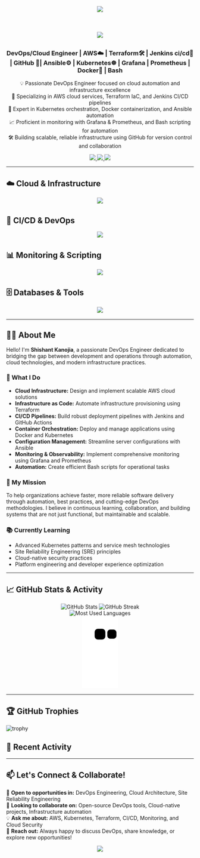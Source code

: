 <div align="center">
  <img src="https://capsule-render.vercel.app/api?type=waving&color=gradient&height=100&section=header&animation=fadeIn" />
</div>

<h1 align="center">
  <img src="https://readme-typing-svg.herokuapp.com/?font=Inter&size=32&center=true&vCenter=true&width=500&height=70&color=4493F8&duration=4000&lines=Hi+There!+👋;+I'm+Shishant+Kanojia!;DevOps+Enthusiast;Cloud+Explorer;" />
</h1>

<h3 align="center">DevOps/Cloud Engineer | AWS☁️ | Terraform🛠️ | Jenkins ci/cd🚀 | GitHub 🔗| Ansible⚙️ | Kubernetes☸️ | Grafana | Prometheus | Docker🐳 | Bash</h3>

<p align="center">
  💡 Passionate DevOps Engineer focused on cloud automation and infrastructure excellence<br/>
  🌱 Specializing in AWS cloud services, Terraform IaC, and Jenkins CI/CD pipelines<br/>
  🎯 Expert in Kubernetes orchestration, Docker containerization, and Ansible automation<br/>
  📈 Proficient in monitoring with Grafana & Prometheus, and Bash scripting for automation<br/>
  🛠️ Building scalable, reliable infrastructure using GitHub for version control and collaboration
</p>

<div align="center">
  <a href="https://www.linkedin.com/in/shishant-kanojia">
    <img src="https://img.shields.io/badge/LinkedIn-0077B5?style=for-the-badge&logo=linkedin&logoColor=white" />
  </a>
  <a href="mailto:shishantsingh80@gmail.com">
    <img src="https://img.shields.io/badge/Gmail-D14836?style=for-the-badge&logo=gmail&logoColor=white" />
  </a>
  <a href="https://github.com/Shishant90">
    <img src="https://img.shields.io/badge/GitHub-100000?style=for-the-badge&logo=github&logoColor=white" />
  </a>
</div>

---

## ☁️ Cloud & Infrastructure
<div align="center">
  <img src="https://skillicons.dev/icons?i=aws,terraform,ansible" />
</div>

## 🚀 CI/CD & DevOps
<div align="center">
  <img src="https://skillicons.dev/icons?i=jenkins,githubactions,docker,kubernetes,helm" />
</div>

## 📊 Monitoring & Scripting
<div align="center">
  <img src="https://skillicons.dev/icons?i=grafana,prometheus,bash,yaml" />
</div>

## 🗄️ Databases & Tools
<div align="center">
  <img src="https://skillicons.dev/icons?i=mysql,postgresql,git,linux,nginx,vscode" />
</div>

---

## 👨‍💻 About Me

Hello! I'm **Shishant Kanojia**, a passionate DevOps Engineer dedicated to bridging the gap between development and operations through automation, cloud technologies, and modern infrastructure practices.

### 🚀 What I Do
- **Cloud Infrastructure:** Design and implement scalable AWS cloud solutions
- **Infrastructure as Code:** Automate infrastructure provisioning using Terraform
- **CI/CD Pipelines:** Build robust deployment pipelines with Jenkins and GitHub Actions
- **Container Orchestration:** Deploy and manage applications using Docker and Kubernetes
- **Configuration Management:** Streamline server configurations with Ansible
- **Monitoring & Observability:** Implement comprehensive monitoring using Grafana and Prometheus
- **Automation:** Create efficient Bash scripts for operational tasks

### 🎯 My Mission
To help organizations achieve faster, more reliable software delivery through automation, best practices, and cutting-edge DevOps methodologies. I believe in continuous learning, collaboration, and building systems that are not just functional, but maintainable and scalable.

### 📚 Currently Learning
- Advanced Kubernetes patterns and service mesh technologies
- Site Reliability Engineering (SRE) principles
- Cloud-native security practices
- Platform engineering and developer experience optimization

---

## 📈 GitHub Stats & Activity

<div align="center">
  <img width="400" src="https://github-readme-stats.vercel.app/api?username=Shishant90&show_icons=true&theme=transparent&rank_icon=github&hide_title=true" alt="GitHub Stats" />
  <img width="400" src="https://github-readme-streak-stats.herokuapp.com/?user=Shishant90&theme=transparent&border_radius=10" alt="GitHub Streak" />
</div>

<div align="center">
  <img src="https://github-readme-stats.vercel.app/api/top-langs/?username=Shishant90&layout=compact&theme=transparent&border_radius=10" alt="Most Used Languages" />
</div>

<div align="center">
  <img src="https://github.com/Shishant90/Shishant90/blob/output/github-contribution-grid-snake.svg" alt="Snake Game" />
</div>

---

## 🏆 GitHub Trophies
![trophy](https://github-profile-trophy.vercel.app/?username=Shishant90&theme=radical)

## 📝 Recent Activity
<!--START_SECTION:activity-->
<!--END_SECTION:activity-->

---

## 📫 Let's Connect & Collaborate!

💼 **Open to opportunities in:** DevOps Engineering, Cloud Architecture, Site Reliability Engineering<br/>
🤝 **Looking to collaborate on:** Open-source DevOps tools, Cloud-native projects, Infrastructure automation<br/>
💡 **Ask me about:** AWS, Kubernetes, Terraform, CI/CD, Monitoring, and Cloud Security<br/>
📧 **Reach out:** Always happy to discuss DevOps, share knowledge, or explore new opportunities!

<div align="center">
  <img src="https://capsule-render.vercel.app/api?type=waving&color=gradient&height=100&section=footer&animation=fadeIn" />
</div>
